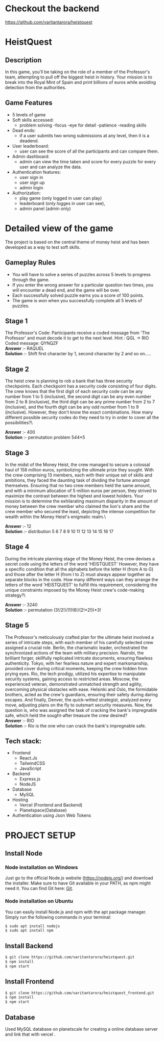 # Checkout the backend
https://github.com/varitantarora/heistquest


# HeistQuest

## Description

In this game, you'll be taking on the role of a member of the Professor's team, attempting to pull off the biggest heist in history. Your mission is to break into the Royal Mint of Spain and print billions of euros while avoiding detection from the authorities.

## Game Features

- 5 levels of game
- Soft skills accessed:
  - problem solving
  -focus
  -eye for detail
  -patience
  -reading skills
- Dead ends: 
  - if a user submits two wrong submissions at any level, then it is a deadend.
- User leaderboard:
  - user can see the score of all the participants and can compare them.
- Admin dashboard:
  - admin can view the time taken and score for every puzzle for every user and can analyze the data.
- Authentication features:
  - user sign in
  - user sign up
  - admin login
- Authorization: 
  - play game (only logged in user can play)
  - leaderboard (only logges in user can see), 
  - admin panel (admin only)

# Detailed view of the game
 The project is based on the central theme of money heist and has been developed as a way to test soft skills.
 
 ## Gameplay Rules

- You will have to solve a series of puzzles across 5 levels to progress through the game.
- If you enter the wrong answer for a particular question two times, you will encounter a dead end, and the game will be over.
- Each successfully solved puzzle earns you a score of 100 points.
- The game is won when you successfully complete all 5 levels of puzzles.

## Stage 1
  The Professor's Code: Participants receive a coded message from 'The Professor' and must decode it to get to the next level. Hint : QGL -> RIO Coded message: QYNQZF\
  **Answer** :- RAQUEL \
  **Solution** :- Shift first character by 1, second character by 2 and so on.....

## Stage 2
  The heist crew is planning to rob a bank that has three security checkpoints. Each checkpoint has a security code consisting of four digits. The crew knows that the first digit of each security code can be any number from 1 to 5 (inclusive), the second digit can be any even number from 2 to 8 (inclusive), the third digit can be any prime number from 2 to 7 (inclusive), and the fourth digit can be any odd number from 1 to 9 (inclusive). However, they don't know the exact combinations. How many different possible security codes do they need to try in order to cover all the possibilities?\

  **Answer** :- 400 \
  **Solution** :- permutation problem 5*4*4*5

## Stage 3
  In the midst of the Money Heist, the crew managed to secure a colossal haul of 158 million euros, symbolizing the ultimate prize they sought. With the crew comprising 13 members, each with their unique set of skills and ambitions, they faced the daunting task of dividing the fortune amongst themselves. Ensuring that no two crew members held the same amount, and with a minimum allocation of 5 million euros per person, they strived to maximize the contrast between the highest and lowest holders. Your mission is to determine the exhilarating maximum disparity in the amount of money between the crew member who claimed the lion's share and the crew member who secured the least, depicting the intense competition for wealth within the Money Heist's enigmatic realm.\

  **Answer** :- 12 \
  **Solution** :- distribution 5 6 7 8 9 10 11 12 13 14 15 16 17


## Stage 4
  During the intricate planning stage of the Money Heist, the crew devises a secret code using the letters of the word 'HEISTQUEST' However, they have a specific condition that all the alphabets before the letter H (from A to G) and those after the letter H (from I to Z) must always appear together as separate blocks in the code. How many different ways can they arrange the letters of the word 'HEISTQUEST' to fulfill this requirement, considering the unique constraints imposed by the Money Heist crew's code-making strategy?\

  **Answer** :- 3240 \
  **Solution** :- permutation (3!/2!)*(1!)*(6!/(2!*2!))*3!

## Stage 5
  The Professor's meticulously crafted plan for the ultimate heist involved a series of intricate steps, with each member of his carefully selected crew assigned a crucial role. Berlin, the charismatic leader, orchestrated the synchronized actions of the team with military precision. Nairobi, the brilliant forger, skillfully replicated intricate documents, ensuring flawless authenticity. Tokyo, with her fearless nature and expert marksmanship, provided cover during critical moments, keeping the crew hidden from prying eyes. Rio, the tech prodigy, utilized his expertise to manipulate security systems, gaining access to restricted areas. Moscow, the experienced veteran, demonstrated unmatched strength and agility, overcoming physical obstacles with ease. Helsinki and Oslo, the formidable brothers, acted as the crew's guardians, ensuring their safety during daring escapes. And finally, Denver, the quick-witted strategist, analyzed every move, adjusting plans on the fly to outsmart security measures. Now, the question is, who was assigned the task of cracking the bank's impregnable safe, which held the sought-after treasure the crew desired? \
  **Answer** :- RIO \
  **Solution** :- Rio is the one who can crack the bank's impregnable safe.

## Tech stack:
- Frontend
    - React.Js
    - TailwindCSS
    - JavaScript
- Backend
    - Express.js
    - NodeJS
- Database 
    - MySQL
- Hosting
    - Vercel (Frontend and Backend)
    - Planetspace(Database)
- Authentication using Json Web Tokens


# PROJECT SETUP

## Install Node

### Node installation on Windows
Just go to the official Node.js website (https://nodejs.org/) and download the installer. Make sure to have Git available in your PATH, as npm might need it. You can find Git here: [Git](https://git-scm.com/).

### Node installation on Ubuntu
You can easily install Node.js and npm with the apt package manager. Simply run the following commands in your terminal:
  ```bash
  $ sudo apt install nodejs
  $ sudo apt install npm 
  ```

## Install Backend
  ```bash
  $ git clone https://github.com/varitantarora/heistquest.git
  $ npm install
  $ npm start
  ```
  
## Install Frontend
  ```bash
  $ git clone https://github.com/varitantarora/heistquest_frontend.git
  $ npm install
  $ npm start
  ```
## Database
  Used MySQL database on planetscale for creating a online database server and link that with vercel .
